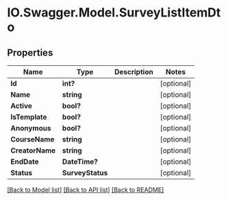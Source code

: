 # IO.Swagger.Model.SurveyListItemDto
## Properties

Name | Type | Description | Notes
------------ | ------------- | ------------- | -------------
**Id** | **int?** |  | [optional] 
**Name** | **string** |  | [optional] 
**Active** | **bool?** |  | [optional] 
**IsTemplate** | **bool?** |  | [optional] 
**Anonymous** | **bool?** |  | [optional] 
**CourseName** | **string** |  | [optional] 
**CreatorName** | **string** |  | [optional] 
**EndDate** | **DateTime?** |  | [optional] 
**Status** | **SurveyStatus** |  | [optional] 

[[Back to Model list]](../README.md#documentation-for-models) [[Back to API list]](../README.md#documentation-for-api-endpoints) [[Back to README]](../README.md)

